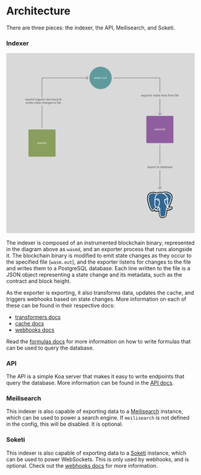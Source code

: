# Architecture

There are three pieces: the indexer, the API, Meilisearch, and Soketi.

### Indexer

![diagram](./images/indexer.png)

The indexer is composed of an instrumented blockchain binary, represented in the
diagram above as `wasmd`, and an exporter process that runs alongside it. The
blockchain binary is modified to emit state changes as they occur to the
specified file (`wasm.out`), and the exporter listens for changes to the file
and writes them to a PostgreSQL database. Each line written to the file is a
JSON object representing a state change and its metadata, such as the contract
and block height.

As the exporter is exporting, it also transforms data, updates the cache, and
triggers webhooks based on state changes. More information on each of these can
be found in their respective docs:

- [transformers docs](./transformers.md)
- [cache docs](./cache.md)
- [webhooks docs](./webhooks.md)

Read the [formulas docs](./formulas.md) for more information on how to write
formulas that can be used to query the database.

### API

The API is a simple Koa server that makes it easy to write endpoints that query
the database. More information can be found in the [API docs](./api.md).

### Meilisearch

This indexer is also capable of exporting data to a
[Meilisearch](https://www.meilisearch.com/) instance, which can be used to power
a search engine. If `meilisearch` is not defined in the config, this will be
disabled. It is optional.

### Soketi

This indexer is also capable of exporting data to a
[Soketi](https://docs.soketi.app/) instance, which can be used to power
WebSockets. This is only used by webhooks, and is optional. Check out the
[webhooks docs](./webhooks.md) for more information.
